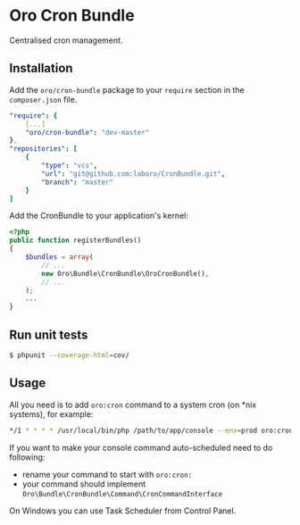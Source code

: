 Oro Cron Bundle
===============
Centralised cron management.

## Installation ##
Add the `oro/cron-bundle` package to your `require` section in the `composer.json` file.

``` yaml
"require": {
    [...]
    "oro/cron-bundle": "dev-master"
},
"repositories": [
    {
        "type": "vcs",
        "url": "git@github.com:laboro/CronBundle.git",
        "branch": "master"
    }
]
```

Add the CronBundle to your application's kernel:

``` php
<?php
public function registerBundles()
{
    $bundles = array(
        // ...
        new Oro\Bundle\CronBundle\OroCronBundle(),
        // ...
    );
    ...
}
```

## Run unit tests ##

``` bash
$ phpunit --coverage-html=cov/
```

## Usage ##
All you need is to add `oro:cron` command to a system cron (on *nix systems), for example:

``` bash
*/1 * * * * /usr/local/bin/php /path/to/app/console --env=prod oro:cron >> /dev/null
```

If you want to make your console command auto-scheduled need to do following:

 - rename your command to start with `oro:cron:`
 - your command should implement `Oro\Bundle\CronBundle\Command\CronCommandInterface`

On Windows you can use Task Scheduler from Control Panel.
